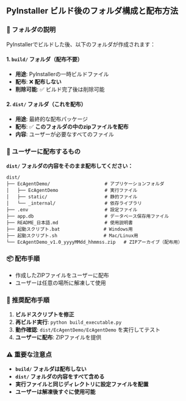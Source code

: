 ## PyInstaller ビルド後のフォルダ構成と配布方法

### 📁 フォルダの説明

PyInstallerでビルドした後、以下のフォルダが作成されます：

#### 1. `build/` フォルダ（配布不要）
- **用途**: PyInstallerの一時ビルドファイル
- **配布**: ❌ **配布しない**
- **削除可能**: ✅ ビルド完了後は削除可能

#### 2. `dist/` フォルダ（**これを配布**）
- **用途**: 最終的な配布パッケージ
- **配布**: ✅ **このフォルダの中のzipファイルを配布**
- **内容**: ユーザーが必要なすべてのファイル

### 🎯 ユーザーに配布するもの

**`dist/` フォルダの内容をそのまま配布してください：**

```
dist/
├── EcAgentDemo/                    # アプリケーションフォルダ
│   ├── EcAgentDemo                 # 実行ファイル
│   ├── static/                     # 静的ファイル
│   └── _internal/                  # 依存ライブラリ
├── .env                            # 設定ファイル
├── app.db                          # データベース保存用ファイル
├── README_日本語.md                 # 使用説明書
├── 起動スクリプト.bat                # Windows用
├── 起動スクリプト.sh                 # Mac/Linux用
└── EcAgentDemo_v1.0_yyyyMMdd_hhmmss.zip   # ZIPアーカイブ（配布用）
```

### 📦 配布手順
- 作成したZIPファイルをユーザーに配布
- ユーザーは任意の場所に解凍して使用


### 🚀 推奨配布手順

1. **ビルドスクリプトを修正**
2. **再ビルド実行**: `python build_executable.py`
3. **動作確認**: `dist/EcAgentDemo/EcAgentDemo` を実行してテスト
4. **ユーザーに配布**: ZIPファイルを提供

### ⚠️ 重要な注意点

- **`build/` フォルダは配布しない**
- **`dist/` フォルダの内容をすべて含める**
- **実行ファイルと同じディレクトリに設定ファイルを配置**
- **ユーザーは解凍後すぐに使用可能**
